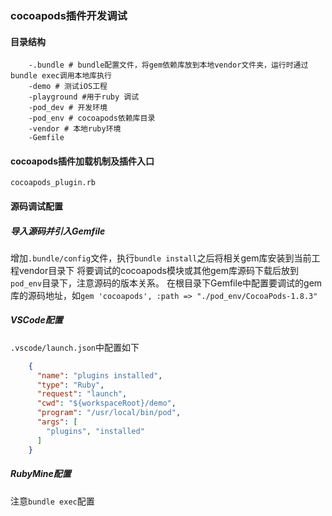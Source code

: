 ### cocoapods插件开发调试
#### 目录结构
```shell
    -.bundle # bundle配置文件，将gem依赖库放到本地vendor文件夹，运行时通过bundle exec调用本地库执行
    -demo # 测试iOS工程
    -playground #用于ruby 调试
    -pod_dev # 开发环境
    -pod_env # cocoapods依赖库目录
    -vendor # 本地ruby环境
    -Gemfile
```
#### cocoapods插件加载机制及插件入口
`cocoapods_plugin.rb`

#### 源码调试配置
##### 导入源码并引入Gemfile
增加`.bundle/config`文件，执行`bundle install`之后将相关gem库安装到当前工程vendor目录下
将要调试的cocoapods模块或其他gem库源码下载后放到`pod_env`目录下，注意源码的版本关系。
在根目录下Gemfile中配置要调试的gem库的源码地址，如`gem 'cocoapods', :path => "./pod_env/CocoaPods-1.8.3"`

##### VSCode配置
`.vscode/launch.json`中配置如下
```json
    {
      "name": "plugins installed",
      "type": "Ruby",
      "request": "launch",
      "cwd": "${workspaceRoot}/demo",
      "program": "/usr/local/bin/pod",
      "args": [
        "plugins", "installed"
      ]
    }
```

##### RubyMine配置
注意`bundle exec`配置
